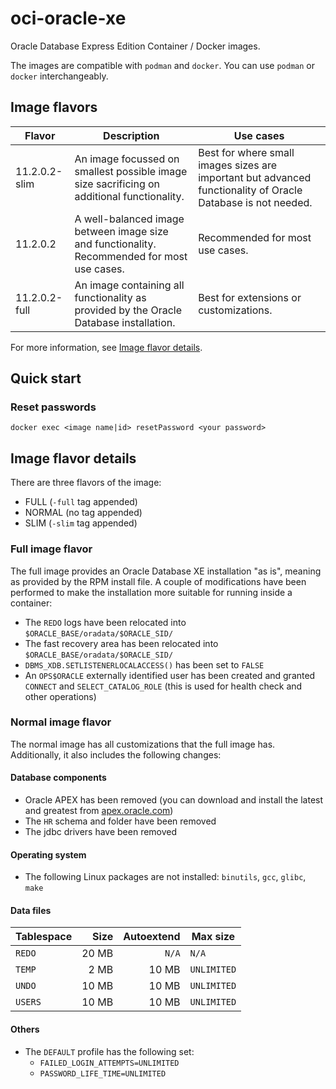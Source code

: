 # oci-oracle-xe
Oracle Database Express Edition Container / Docker images.

The images are compatible with `podman` and `docker`.
You can use `podman` or `docker` interchangeably.

## Image flavors

| Flavor        | Description                                                                                 | Use cases                                                                                                    |
| ------------- | ------------------------------------------------------------------------------------------- | ------------------------------------------------------------------------------------------------------------ |
| 11.2.0.2-slim | An image focussed on smallest possible image size sacrificing on additional functionality.  | Best for where small images sizes are important but advanced functionality of Oracle Database is not needed. |
| 11.2.0.2      | A well-balanced image between image size and functionality. Recommended for most use cases. | Recommended for most use cases.                                                                              |
| 11.2.0.2-full | An image containing all functionality as provided by the Oracle Database installation.      | Best for extensions or customizations.                                                                       |

For more information, see [Image flavor details](#image-flavor-details).

## Quick start

### Reset passwords
```
docker exec <image name|id> resetPassword <your password>
```

## Image flavor details

There are three flavors of the image:
 * FULL (`-full` tag appended)
 * NORMAL (no tag appended)
 * SLIM (`-slim` tag appended)

### Full image flavor

The full image provides an Oracle Database XE installation "as is", meaning as provided by the RPM install file.
A couple of modifications have been performed to make the installation more suitable for running inside a container:

* The `REDO` logs have been relocated into `$ORACLE_BASE/oradata/$ORACLE_SID/`
* The fast recovery area has been relocated into `$ORACLE_BASE/oradata/$ORACLE_SID/`
* `DBMS_XDB.SETLISTENERLOCALACCESS()` has been set to `FALSE`
* An `OPS$ORACLE` externally identified user has been created and granted `CONNECT` and `SELECT_CATALOG_ROLE` (this is used for health check and other operations)

### Normal image flavor

The normal image has all customizations that the full image has.
Additionally, it also includes the following changes:

#### Database components
* Oracle APEX has been removed (you can download and install the latest and greatest from [apex.oracle.com](https://apex.oracle.com))
* The `HR` schema and folder have been removed
* The jdbc drivers have been removed

#### Operating system

* The following Linux packages are not installed: `binutils`, `gcc`, `glibc`, `make`

#### Data files

| Tablespace | Size   | Autoextend | Max size    |
| ---------- | -----: | ---------: | ----------- |
| `REDO`     | 20 MB  |      `N/A` | `N/A`       |
| `TEMP`     |  2 MB  |      10 MB | `UNLIMITED` |
| `UNDO`     | 10 MB  |      10 MB | `UNLIMITED` |
| `USERS`    | 10 MB  |      10 MB | `UNLIMITED` |

#### Others

* The `DEFAULT` profile has the following set:
  * `FAILED_LOGIN_ATTEMPTS=UNLIMITED`
  * `PASSWORD_LIFE_TIME=UNLIMITED`
